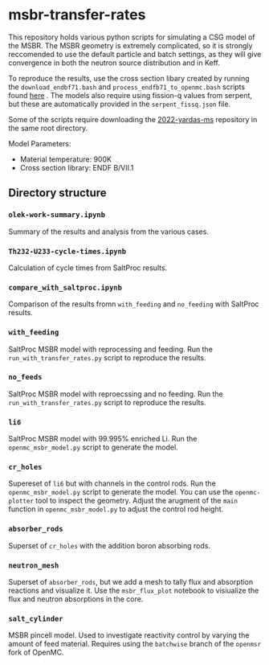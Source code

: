 # msbr-transfer-rates
This repository holds various python scripts for simulating a CSG model of the MSBR.
The MSBR geometry is extremely complicated, so it is strongly reccomended to use the default
particle and batch settings, as they will give convergence in both the neutron source distribution
and in Keff.

To reproduce the results, use the cross section libary created by running the `download_endbf71.bash`
and `process_endfb71_to_openmc.bash` scripts found [here](https://github.com/arfc/saltproc/tree/master/scripts)
. The models also require using fission-q values from serpent, but these
are automatically provided in the `serpent_fissq.json` file.

Some of the scripts require downloading the [2022-yardas-ms](https://github.com/arfc/2022-yardas-ms/tree/master) repository in the same root directory.

Model Parameters:
- Material temperature: 900K
- Cross section library: ENDF B/VII.1

## Directory structure

### `olek-work-summary.ipynb`
Summary of the results and analysis from the various cases.

### `Th232-U233-cycle-times.ipynb`
Calculation of cycle times from SaltProc results.

### `compare_with_saltproc.ipynb`
Comparison of the results fromn `with_feeding` and `no_feeding` with SaltProc results.

### `with_feeding`
SaltProc MSBR model with reprocessing and feeding. Run the `run_with_transfer_rates.py`
script to reproduce the results.

### `no_feeds`
SaltProc MSBR model with reproecssing and no feeding. Run the `run_with_transfer_rates.py`
script to reproduce the results.

### `li6`
SaltProc MSBR model with 99.995\% enriched Li. Run the `openmc_msbr_model.py` script
to generate the model.

### `cr_holes`
Supereset of `li6` but with channels in the control rods. Run the `openmc_msbr_model.py` script
to generate the model. You can use the `openmc-plotter` tool to inspect the geometry. Adjust the 
arugment of the `main` function in `openmc_msbr_model.py` to adjust the control rod height.

### `absorber_rods`
Superset of `cr_holes` with the addition boron absorbing rods.

### `neutron_mesh`
Superset of `absorber_rods`, but we add a mesh to tally flux and absorption reactions and visualize it.
Use the `msbr_flux_plot` notebook to visiualize the flux and neutron absorptions in the core.

### `salt_cylinder`
MSBR pincell model. Used to investigate reactivity control by varying the amount of feed material.
Requires using the `batchwise` branch of the `openmsr` fork of OpenMC.
